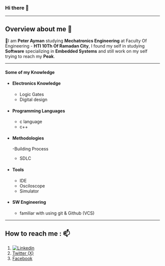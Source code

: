 ### Hi there 👋
___
## Overview about me 👀
📌I am __Peter Ayman__ studying __Mechatronics Engineering__ at  Faculty Of Engineering - __HTI 10Th Of Ramadan City__, I found my self in studying __Software__ specializing in __Embedded Systems__ and still work on my self trying to reach my __Peak__.
___
#### Some of my Knowledge
- #### Electronics Knowledge
  - Logic Gates
  - Digital design
  
- #### Programming Languages
  - c language
  - c++
 
- #### Methodologies
  -Building Process
  - SDLC
- #### Tools
  - IDE
  - Osciloscope
  - Simulator

- #### SW Engineering
  - familiar with using git & Github (VCS)

___
## How to reach me : 📫
1. [![Linkedin](https://img.shields.io/badge/LinkedIn-PeterAyman-blue?logo=Linkedin&logoColor=blue&labelColor=black)](https://www.linkedin.com/in/peterayman)
2. [Twitter (X)](https://twitter.com/Peter__Ayman?t=12ZL1DrmQ5quNZ2roeSuYg&s=09)
3. [Facebook](https://www.facebook.com/peter.ayman.963?mibextid=ZbWKwL)



<!--
**PeterTawaky/PeterTawaky** is a ✨ _special_ ✨ repository because its `README.md` (this file) appears on your GitHub profile.

Here are some ideas to get you started:

- 🔭 I’m currently working on ...
- 🌱 I’m currently learning ...
- 👯 I’m looking to collaborate on ...
- 🤔 I’m looking for help with ...
- 💬 Ask me about ...
- 📫 How to reach me: ...
- 😄 Pronouns: ...
- ⚡ Fun fact: ...
-->
